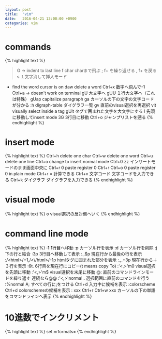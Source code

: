 ```yaml
---
layout: post
title:  "vim"
date:   2016-04-21 13:00:00 +0900
categories: vim
---
```


# commands

{% highlight text %}
>G -> indent to last line
f char charまで飛ぶ
; f+ を繰り返せる
, f+ を戻る
s １文字消して挿入モード
* find the word cursor is on
daw delete a word
Ctrl+x 数字へ飛んで-1
Ctrl+a -> doesn't work on terminal
gU 大文字へ
gUU １行大文字へ（これは特殊）
gUap capitalize paragraph
ga カーソルの下の文字の文字コードが分かる
:h digraph-table ダイグラフ一覧
gv 直前のvisual選択を再選択
vit visually select inside a tag
gUit タグで囲まれた文字を大文字にする
I 先頭に移動してinsert mode
3G 3行目に移動
Ctrl+o ジャンプリストを遡る
{% endhighlight %}

# insert mode

{% highlight text %}
Ctrl+h delete one char
Ctrl+w delete one word
Ctrl+u delete one line
Ctrl+o change to insert normal mode
Ctrl+0 zz インサートモードのまま画面中央に
Ctrl+r 0 paste register 0
Ctrl+r Ctrl+o 0 paste register 0 in plain mode
Ctrl+r = 計算できる
Ctrl+v 文字コード 文字コードを入力できる
Ctrl+k ダイグラフ ダイグラフを入力できる
{% endhighlight %}

# visual mode
{% highlight text %}
o visual選択の反対側へいく
{% endhighlight %}
# command line mode
{% highlight text %}
:1 1行目へ移動
:p カーソル行を表示
:d カーソル行を削除
:j 下の行と結合
:3p 3行目へ移動して表示
:.,$p 現在行から最後の行を表示
:/<html>/+1,/<\/html>/-1p htmlタグに囲まれた部分を表示
:.,.+3p 現在行から＋３行を表示
:6t. 6行目を現在行にコピー(t means copy To)
:'<,>'m0 visual選択を先頭に移動
:'<,>'m$ visual選択を末尾に移動
@: 直前のコマンドラインモードを繰り返す 連続なら@@
:'<,>'normal . 選択範囲に直前のコマンドを行う
:%normal A; すべての行に;をつける
Ctrl+d 入力中に候補を表示
:colorscheme Ctrl+d colorschemeの候補を表示
: xxx Ctrl+r Ctrl+w xxx カーソルの下の単語をコマンドラインへ表示
{% endhighlight %}
# 10進数でインクリメント
{% highlight text %}
set nrformats=
{% endhighlight %}
